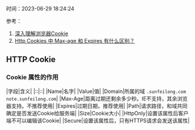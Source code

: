时间：2023-06-29 18:24:24

参考：

1. [深入理解浏览器Cookie](https://github.com/huzhao0316/articals/wiki/%E6%B7%B1%E5%85%A5%E7%90%86%E8%A7%A3%E6%B5%8F%E8%A7%88%E5%99%A8Cookie)
1. [Http Cookies 中 Max-age 和 Expires 有什么区别？](https://jiapan.me/2017/cookies-max-age-vs-expires/)

## HTTP Cookie

### Cookie 属性的作用

|字段|含义|
|::|::|
|Name|名字|
|Value|值|
|Domain|所属的域 `.sunfeilong.com` `note.sunfeilong.com`|
|Max-Age|距离过期还剩余多少秒。IE不支持，其余浏览器支持。不推荐使用|
|Expires|过期日期，推荐使用|
|Path|请求路径，和域共同确定是否发送Cookie给服务端|
|Size|Cookie大小|
|HttpOnly|设置该属性后客户端不可以编辑该Cookie|
|Secure|设置该属性后，只有HTTPS请求会发送该属性|





